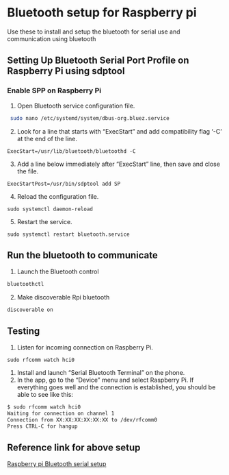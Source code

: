# Bluetooth setup for Raspberry pi

Use these to  install and setup the bluetooth for serial use and communication using bluetooth
## Setting Up Bluetooth Serial Port Profile on Raspberry Pi using sdptool
### Enable SPP on Raspberry Pi

1. Open Bluetooth service configuration file.

```bash 
 sudo nano /etc/systemd/system/dbus-org.bluez.service 
```
2. Look for a line that starts with “ExecStart” and add compatibility flag ‘-C’ at the end of the line.
```
ExecStart=/usr/lib/bluetooth/bluetoothd -C
```
3. Add a line below immediately after “ExecStart” line, then save and close the file.
```
ExecStartPost=/usr/bin/sdptool add SP
```
4.  Reload the configuration file.

``` 
sudo systemctl daemon-reload
```
5. Restart the service.
```
sudo systemctl restart bluetooth.service
```

## Run the bluetooth to communicate 
1. Launch the Bluetooth control
```bash
bluetoothctl
```
2. Make discoverable Rpi bluetooth
```
discoverable on
```
## Testing
1. Listen for incoming connection on Raspberry Pi.
```
sudo rfcomm watch hci0
```
1. Install and launch “Serial Bluetooth Terminal”  on the phone.
2. In the app, go to the “Device” menu and select Raspberry Pi. If everything goes well and the connection is established, you should be able to see like this:
```bash 
$ sudo rfcomm watch hci0
Waiting for connection on channel 1
Connection from XX:XX:XX:XX:XX:XX to /dev/rfcomm0
Press CTRL-C for hangup
```



## Reference link for above setup
[Raspberry pi Bluetooth serial setup](https://scribles.net/setting-up-bluetooth-serial-port-profile-on-raspberry-pi/)
